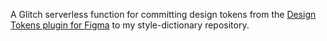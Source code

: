A Glitch serverless function for committing design tokens from the [Design Tokens plugin for Figma](https://github.com/lukasoppermann/design-tokens) to my style-dictionary repository.
